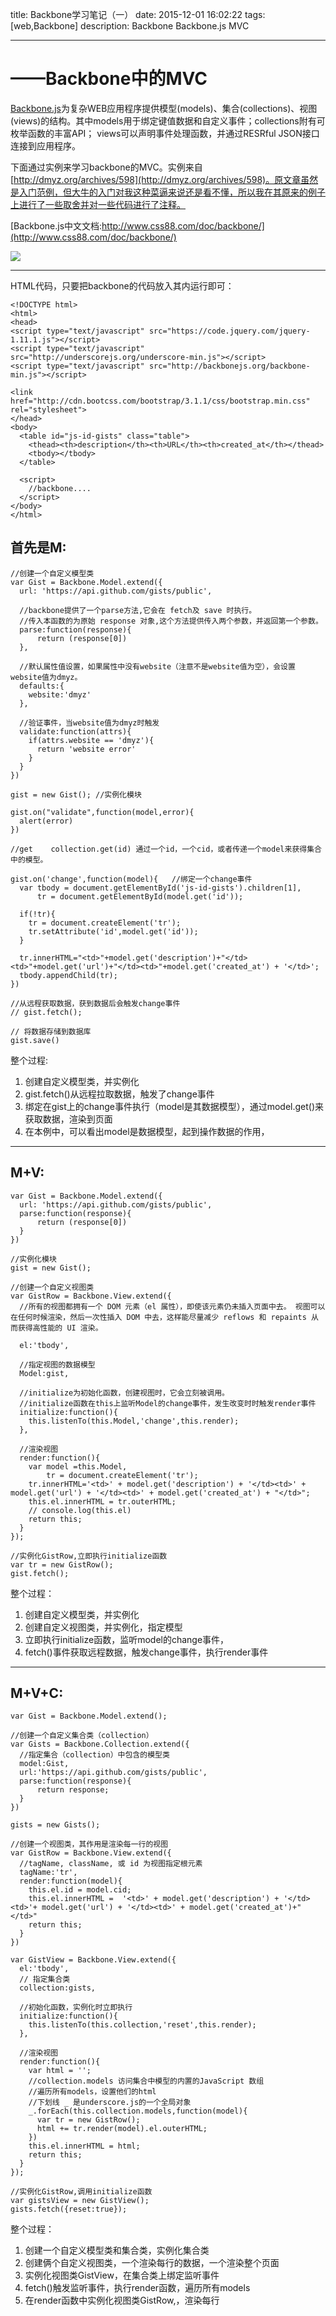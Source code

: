 title: Backbone学习笔记（一）
date: 2015-12-01 16:02:22
tags: [web,Backbone]
description: Backbone Backbone.js MVC

---

# ——Backbone中的MVC
[Backbone.js](http://backbonejs.org/)为复杂WEB应用程序提供模型(models)、集合(collections)、视图(views)的结构。其中models用于绑定键值数据和自定义事件；collections附有可枚举函数的丰富API； views可以声明事件处理函数，并通过RESRful JSON接口连接到应用程序。

下面通过实例来学习backbone的MVC。实例来自[http://dmyz.org/archives/598](http://dmyz.org/archives/598)。原文章虽然是入门范例，但大牛的入门对我这种菜逼来说还是看不懂，所以我在其原来的例子上进行了一些取舍并对一些代码进行了注释。

[Backbone.js中文文档:http://www.css88.com/doc/backbone/](http://www.css88.com/doc/backbone/)

![](/images/201511/1.svg)
<!-- more -->

---

HTML代码，只要把backbone的代码放入其<script></script>内运行即可：

	<!DOCTYPE html>
	<html>
	<head>
	<script type="text/javascript" src="https://code.jquery.com/jquery-1.11.1.js"></script>
	<script type="text/javascript" src="http://underscorejs.org/underscore-min.js"></script>
	<script type="text/javascript" src="http://backbonejs.org/backbone-min.js"></script>

	<link href="http://cdn.bootcss.com/bootstrap/3.1.1/css/bootstrap.min.css" rel="stylesheet">
	</head>
	<body>
	  <table id="js-id-gists" class="table">
	    <thead><th>description</th><th>URL</th><th>created_at</th></thead>
	    <tbody></tbody>
	  </table>

	  <script>
		//backbone....
	  </script>
	</body>
	</html>


## 首先是M:

	//创建一个自定义模型类
	var Gist = Backbone.Model.extend({
      url: 'https://api.github.com/gists/public',

      //backbone提供了一个parse方法,它会在 fetch及 save 时执行。 
      //传入本函数的为原始 response 对象,这个方法提供传入两个参数，并返回第一个参数。
      parse:function(response){
          return (response[0])
      },

      //默认属性值设置，如果属性中没有website（注意不是website值为空），会设置website值为dmyz。
      defaults:{
        website:'dmyz'
      },

      //验证事件，当website值为dmyz时触发
      validate:function(attrs){
        if(attrs.website == 'dmyz'){
          return 'website error'
        }
      }
    })

    gist = new Gist(); //实例化模块

    gist.on("validate",function(model,error){
      alert(error)
    })

    //get    collection.get(id) 通过一个id，一个cid，或者传递一个model来获得集合中的模型。

    gist.on('change',function(model){   //绑定一个change事件
      var tbody = document.getElementById('js-id-gists').children[1],
          tr = document.getElementById(model.get('id'));  

      if(!tr){
        tr = document.createElement('tr');  
        tr.setAttribute('id',model.get('id')); 
      }

      tr.innerHTML="<td>"+model.get('description')+"</td><td>"+model.get('url')+"</td><td>"+model.get('created_at') + '</td>';
      tbody.appendChild(tr);
    })

    //从远程获取数据，获到数据后会触发change事件
    // gist.fetch();
    
    // 将数据存储到数据库
    gist.save()

整个过程:
1. 创建自定义模型类，并实例化
2. gist.fetch()从远程拉取数据，触发了change事件
3. 绑定在gist上的change事件执行（model是其数据模型），通过model.get()来获取数据，渲染到页面
4. 在本例中，可以看出model是数据模型，起到操作数据的作用，
---

## M+V:

    var Gist = Backbone.Model.extend({
      url: 'https://api.github.com/gists/public',
      parse:function(response){
          return (response[0])
      }
    })

    //实例化模块
    gist = new Gist();
     
    //创建一个自定义视图类
    var GistRow = Backbone.View.extend({
      //所有的视图都拥有一个 DOM 元素（el 属性），即使该元素仍未插入页面中去。 视图可以在任何时候渲染，然后一次性插入 DOM 中去，这样能尽量减少 reflows 和 repaints 从而获得高性能的 UI 渲染。

      el:'tbody',
      
      //指定视图的数据模型
      Model:gist,

	  //initialize为初始化函数，创建视图时，它会立刻被调用。
      //initialize函数在this上监听Model的change事件，发生改变时时触发render事件
      initialize:function(){
        this.listenTo(this.Model,'change',this.render);
      },

      //渲染视图
      render:function(){
        var model =this.Model,
            tr = document.createElement('tr');
        tr.innerHTML='<td>' + model.get('description') + '</td><td>' + model.get('url') + '</td><td>' + model.get('created_at') + "</td>";
        this.el.innerHTML = tr.outerHTML;
        // console.log(this.el)
        return this;
      }
    });
    
    //实例化GistRow,立即执行initialize函数
    var tr = new GistRow();
    gist.fetch();
    
整个过程：
1. 创建自定义模型类，并实例化
2. 创建自定义视图类，并实例化，指定模型
3. 立即执行initialize函数，监听model的change事件，
4. fetch()事件获取远程数据，触发change事件，执行render事件

---

## M+V+C:
	var Gist = Backbone.Model.extend();

	//创建一个自定义集合类（collection）
    var Gists = Backbone.Collection.extend({
      //指定集合（collection）中包含的模型类
      model:Gist,
      url:'https://api.github.com/gists/public',
      parse:function(response){
          return response;
      }
    })

    gists = new Gists(); 

    //创建一个视图类，其作用是渲染每一行的视图
    var GistRow = Backbone.View.extend({
      //tagName, className, 或 id 为视图指定根元素
      tagName:'tr',
      render:function(model){
        this.el.id = model.cid;
        this.el.innerHTML =  '<td>' + model.get('description') + '</td><td>'+ model.get('url') + '</td><td>' + model.get('created_at')+"</td>"
        return this;
      }
    })

    var GistView = Backbone.View.extend({
      el:'tbody',
	  // 指定集合类
      collection:gists,

      //初始化函数，实例化时立即执行
      initialize:function(){
        this.listenTo(this.collection,'reset',this.render);
      },

      //渲染视图
      render:function(){
        var html = '';
        //collection.models 访问集合中模型的内置的JavaScript 数组
        //遍历所有models，设置他们的html
        //下划线 _ 是underscore.js的一个全局对象
        _.forEach(this.collection.models,function(model){
          var tr = new GistRow();
          html += tr.render(model).el.outerHTML;
        })
        this.el.innerHTML = html;
        return this;
      }
    });
    
    //实例化GistRow,调用initialize函数
    var gistsView = new GistView();
    gists.fetch({reset:true});

整个过程：
1. 创建一个自定义模型类和集合类，实例化集合类
2. 创建俩个自定义视图类，一个渲染每行的数据，一个渲染整个页面
3. 实例化视图类GistView，在集合类上绑定监听事件
4. fetch()触发监听事件，执行render函数，遍历所有models
5. 在render函数中实例化视图类GistRow,，渲染每行


